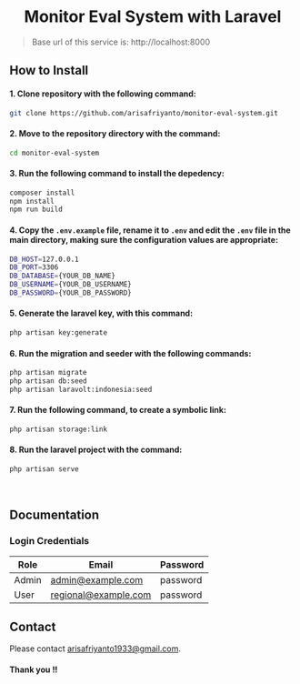 <h1 align="center">Monitor Eval System with Laravel</h1>

> Base url of this service is: http://localhost:8000

## How to Install

#### 1. Clone repository with the following command:

```bash
git clone https://github.com/arisafriyanto/monitor-eval-system.git
```

#### 2. Move to the repository directory with the command:

```bash
cd monitor-eval-system
```

#### 3. Run the following command to install the depedency:

```bash
composer install
npm install
npm run build
```

#### 4. Copy the `.env.example` file, rename it to `.env` and edit the `.env` file in the main directory, making sure the configuration values are appropriate:

```bash
DB_HOST=127.0.0.1
DB_PORT=3306
DB_DATABASE={YOUR_DB_NAME}
DB_USERNAME={YOUR_DB_USERNAME}
DB_PASSWORD={YOUR_DB_PASSWORD}
```

#### 5. Generate the laravel key, with this command:

```bash
php artisan key:generate
```

#### 6. Run the migration and seeder with the following commands:

```bash
php artisan migrate
php artisan db:seed
php artisan laravolt:indonesia:seed
```

#### 7. Run the following command, to create a symbolic link:

```bash
php artisan storage:link
```

#### 8. Run the laravel project with the command:

```bash
php artisan serve
```

   <br>
  
## Documentation
### Login Credentials

| Role  | Email                 | Password  |
|-------|-----------------------|-----------|
| Admin | admin@example.com     | password  |
| User  | regional@example.com  | password  |

## Contact

Please contact [arisafriyanto1933@gmail.com](mailto:arisafriyanto1933@gmail.com).

#### Thank you !!
